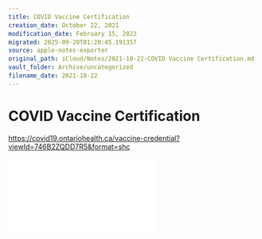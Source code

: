 ```yaml
---
title: COVID Vaccine Certification
creation_date: October 22, 2021
modification_date: February 15, 2023
migrated: 2025-09-20T01:28:45.191357
source: apple-notes-exporter
original_path: iCloud/Notes/2021-10-22-COVID Vaccine Certification.md
vault_folder: Archive/uncategorized
filename_date: 2021-10-22
---
```



# COVID Vaccine Certification 

https://covid19.ontariohealth.ca/vaccine-credential?viewId=746B2ZQDD7R5&format=shc



![COVID-Vaccine-Certification-1-PATEL--KAVI.pdf](attachments/COVID-Vaccine-Certification-1-PATEL--KAVI.pdf)